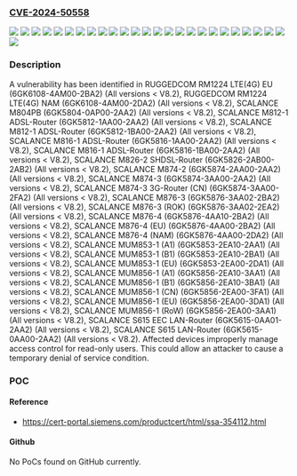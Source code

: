 ### [CVE-2024-50558](https://cve.mitre.org/cgi-bin/cvename.cgi?name=CVE-2024-50558)
![](https://img.shields.io/static/v1?label=Product&message=RUGGEDCOM%20RM1224%20LTE(4G)%20EU&color=blue)
![](https://img.shields.io/static/v1?label=Product&message=RUGGEDCOM%20RM1224%20LTE(4G)%20NAM&color=blue)
![](https://img.shields.io/static/v1?label=Product&message=SCALANCE%20M804PB&color=blue)
![](https://img.shields.io/static/v1?label=Product&message=SCALANCE%20M812-1%20ADSL-Router&color=blue)
![](https://img.shields.io/static/v1?label=Product&message=SCALANCE%20M816-1%20ADSL-Router&color=blue)
![](https://img.shields.io/static/v1?label=Product&message=SCALANCE%20M826-2%20SHDSL-Router&color=blue)
![](https://img.shields.io/static/v1?label=Product&message=SCALANCE%20M874-2&color=blue)
![](https://img.shields.io/static/v1?label=Product&message=SCALANCE%20M874-3%203G-Router%20(CN)&color=blue)
![](https://img.shields.io/static/v1?label=Product&message=SCALANCE%20M874-3&color=blue)
![](https://img.shields.io/static/v1?label=Product&message=SCALANCE%20M876-3%20(ROK)&color=blue)
![](https://img.shields.io/static/v1?label=Product&message=SCALANCE%20M876-3&color=blue)
![](https://img.shields.io/static/v1?label=Product&message=SCALANCE%20M876-4%20(EU)&color=blue)
![](https://img.shields.io/static/v1?label=Product&message=SCALANCE%20M876-4%20(NAM)&color=blue)
![](https://img.shields.io/static/v1?label=Product&message=SCALANCE%20M876-4&color=blue)
![](https://img.shields.io/static/v1?label=Product&message=SCALANCE%20MUM853-1%20(A1)&color=blue)
![](https://img.shields.io/static/v1?label=Product&message=SCALANCE%20MUM853-1%20(B1)&color=blue)
![](https://img.shields.io/static/v1?label=Product&message=SCALANCE%20MUM853-1%20(EU)&color=blue)
![](https://img.shields.io/static/v1?label=Product&message=SCALANCE%20MUM856-1%20(A1)&color=blue)
![](https://img.shields.io/static/v1?label=Product&message=SCALANCE%20MUM856-1%20(B1)&color=blue)
![](https://img.shields.io/static/v1?label=Product&message=SCALANCE%20MUM856-1%20(CN)&color=blue)
![](https://img.shields.io/static/v1?label=Product&message=SCALANCE%20MUM856-1%20(EU)&color=blue)
![](https://img.shields.io/static/v1?label=Product&message=SCALANCE%20MUM856-1%20(RoW)&color=blue)
![](https://img.shields.io/static/v1?label=Product&message=SCALANCE%20S615%20EEC%20LAN-Router&color=blue)
![](https://img.shields.io/static/v1?label=Product&message=SCALANCE%20S615%20LAN-Router&color=blue)
![](https://img.shields.io/static/v1?label=Version&message=0%3C%20V8.2%20&color=brighgreen)
![](https://img.shields.io/static/v1?label=Vulnerability&message=CWE-284%3A%20Improper%20Access%20Control&color=brighgreen)

### Description

A vulnerability has been identified in RUGGEDCOM RM1224 LTE(4G) EU (6GK6108-4AM00-2BA2) (All versions < V8.2), RUGGEDCOM RM1224 LTE(4G) NAM (6GK6108-4AM00-2DA2) (All versions < V8.2), SCALANCE M804PB (6GK5804-0AP00-2AA2) (All versions < V8.2), SCALANCE M812-1 ADSL-Router (6GK5812-1AA00-2AA2) (All versions < V8.2), SCALANCE M812-1 ADSL-Router (6GK5812-1BA00-2AA2) (All versions < V8.2), SCALANCE M816-1 ADSL-Router (6GK5816-1AA00-2AA2) (All versions < V8.2), SCALANCE M816-1 ADSL-Router (6GK5816-1BA00-2AA2) (All versions < V8.2), SCALANCE M826-2 SHDSL-Router (6GK5826-2AB00-2AB2) (All versions < V8.2), SCALANCE M874-2 (6GK5874-2AA00-2AA2) (All versions < V8.2), SCALANCE M874-3 (6GK5874-3AA00-2AA2) (All versions < V8.2), SCALANCE M874-3 3G-Router (CN) (6GK5874-3AA00-2FA2) (All versions < V8.2), SCALANCE M876-3 (6GK5876-3AA02-2BA2) (All versions < V8.2), SCALANCE M876-3 (ROK) (6GK5876-3AA02-2EA2) (All versions < V8.2), SCALANCE M876-4 (6GK5876-4AA10-2BA2) (All versions < V8.2), SCALANCE M876-4 (EU) (6GK5876-4AA00-2BA2) (All versions < V8.2), SCALANCE M876-4 (NAM) (6GK5876-4AA00-2DA2) (All versions < V8.2), SCALANCE MUM853-1 (A1) (6GK5853-2EA10-2AA1) (All versions < V8.2), SCALANCE MUM853-1 (B1) (6GK5853-2EA10-2BA1) (All versions < V8.2), SCALANCE MUM853-1 (EU) (6GK5853-2EA00-2DA1) (All versions < V8.2), SCALANCE MUM856-1 (A1) (6GK5856-2EA10-3AA1) (All versions < V8.2), SCALANCE MUM856-1 (B1) (6GK5856-2EA10-3BA1) (All versions < V8.2), SCALANCE MUM856-1 (CN) (6GK5856-2EA00-3FA1) (All versions < V8.2), SCALANCE MUM856-1 (EU) (6GK5856-2EA00-3DA1) (All versions < V8.2), SCALANCE MUM856-1 (RoW) (6GK5856-2EA00-3AA1) (All versions < V8.2), SCALANCE S615 EEC LAN-Router (6GK5615-0AA01-2AA2) (All versions < V8.2), SCALANCE S615 LAN-Router (6GK5615-0AA00-2AA2) (All versions < V8.2). Affected devices improperly manage access control for read-only users. This could allow an attacker to cause a temporary denial of service condition.

### POC

#### Reference
- https://cert-portal.siemens.com/productcert/html/ssa-354112.html

#### Github
No PoCs found on GitHub currently.

